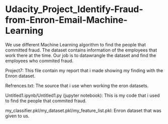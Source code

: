 # Udacity_Project_Identify-Fraud-from-Enron-Email-Machine-Learning

We use different Machine Learning algorithm to find the people that committed fraud.
The dataset contains information of the employees that work there at the time.
Our job is to datawrangle the dataset and find the employees who commited fraud.

Project7:
This file contain my report that i made showing my finding with the Enron dataset.

Refrences.txt:
The source that i use when working the eron datasets.

Untitled1.ipynb/Untitled1.py (jupyter notebook):
This is my code that i used to find the people that commited fraud.

my_classifier.pkl/my_dataset.pkl/my_feature_list.pkl:
Enron dataset that was given to us.
